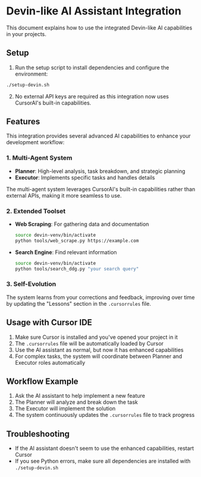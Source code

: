 # Devin-like AI Assistant Integration

This document explains how to use the integrated Devin-like AI capabilities in your projects.

## Setup

1. Run the setup script to install dependencies and configure the environment:

```bash
./setup-devin.sh
```

2. No external API keys are required as this integration now uses CursorAI's built-in capabilities.

## Features

This integration provides several advanced AI capabilities to enhance your development workflow:

### 1. Multi-Agent System

- **Planner**: High-level analysis, task breakdown, and strategic planning
- **Executor**: Implements specific tasks and handles details

The multi-agent system leverages CursorAI's built-in capabilities rather than external APIs, making it more seamless to use.

### 2. Extended Toolset

- **Web Scraping**: For gathering data and documentation

  ```bash
  source devin-venv/bin/activate
  python tools/web_scrape.py https://example.com
  ```

- **Search Engine**: Find relevant information
  ```bash
  source devin-venv/bin/activate
  python tools/search_ddg.py "your search query"
  ```

### 3. Self-Evolution

The system learns from your corrections and feedback, improving over time by updating the "Lessons" section in the `.cursorrules` file.

## Usage with Cursor IDE

1. Make sure Cursor is installed and you've opened your project in it
2. The `.cursorrules` file will be automatically loaded by Cursor
3. Use the AI assistant as normal, but now it has enhanced capabilities
4. For complex tasks, the system will coordinate between Planner and Executor roles automatically

## Workflow Example

1. Ask the AI assistant to help implement a new feature
2. The Planner will analyze and break down the task
3. The Executor will implement the solution
4. The system continuously updates the `.cursorrules` file to track progress

## Troubleshooting

- If the AI assistant doesn't seem to use the enhanced capabilities, restart Cursor
- If you see Python errors, make sure all dependencies are installed with `./setup-devin.sh`

